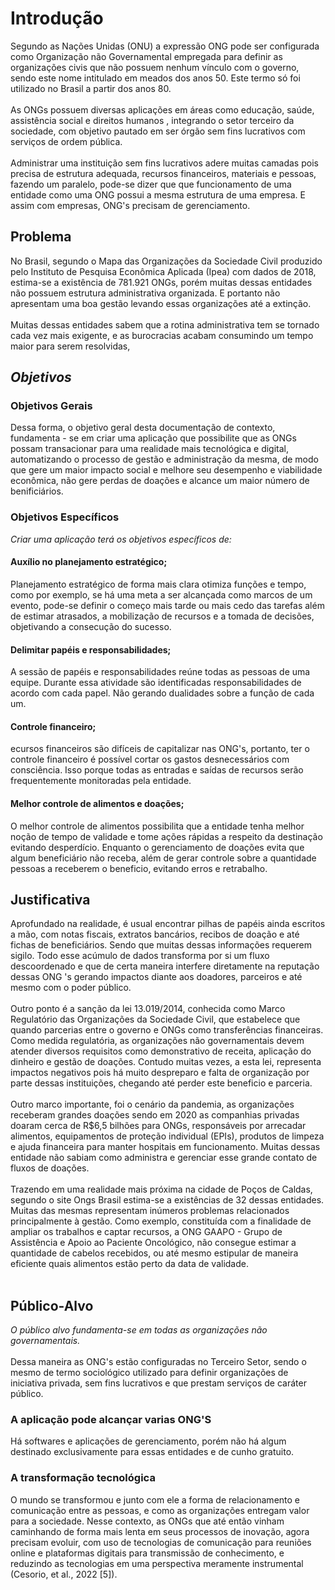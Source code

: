 # **Introdução**
 Segundo as Nações Unidas (ONU) a expressão ONG pode ser configurada como Organização não Governamental empregada para definir as organizações civis que não possuem nenhum vínculo com o governo, sendo este nome intitulado em meados dos anos 50. Este termo só foi utilizado no Brasil a partir dos anos 80.
<br>  
 As ONGs possuem diversas aplicações em áreas como educação, saúde, assistência social e direitos humanos , integrando o setor terceiro da sociedade,   com objetivo pautado em ser  órgão sem fins lucrativos com serviços de ordem pública. <br>  
 Administrar uma instituição sem fins lucrativos adere muitas camadas pois precisa de estrutura adequada, recursos financeiros, materiais e pessoas, fazendo um paralelo, pode-se dizer que que funcionamento de uma entidade   como uma ONG possui a mesma estrutura de uma empresa. E assim com empresas, ONG's precisam de gerenciamento. 

## **Problema**
No Brasil, segundo o Mapa das Organizações da Sociedade Civil produzido pelo Instituto de Pesquisa Econômica Aplicada (Ipea) com dados de 2018, estima-se a existência de 781.921 ONGs, porém muitas dessas entidades não possuem estrutura administrativa organizada. E portanto não apresentam uma boa gestão levando essas organizações até a extinção. 
<br>  
Muitas dessas entidades  sabem que a rotina administrativa tem se tornado cada vez mais exigente, e as burocracias acabam consumindo um tempo maior para serem resolvidas,

## ***Objetivos***
### **Objetivos Gerais**
Dessa forma, o objetivo geral desta documentação de contexto, fundamenta - se  em criar uma aplicação que possibilite que as ONGs possam transacionar para uma realidade mais tecnológica e digital, automatizando o processo de gestão e administração da mesma, de modo que gere um maior impacto social e melhore seu desempenho e viabilidade econômica, não gere perdas de doações e alcance um maior número de benificiários.
<br> 
### **Objetivos Específicos**
_Criar uma aplicação terá os objetivos específicos de:_
#### Auxílio no planejamento estratégico;
Planejamento estratégico de forma mais clara otimiza funções e tempo, como por exemplo, se há uma meta a ser alcançada como marcos de um evento, pode-se definir o começo mais tarde ou mais cedo das tarefas  além de estimar atrasados, a mobilização de recursos e a tomada de decisões,  objetivando a consecução do sucesso. 
#### Delimitar papéis e responsabilidades;
A sessão de papéis e responsabilidades reúne todas as pessoas de uma equipe. Durante essa atividade são identificadas responsabilidades de acordo com cada papel. Não gerando dualidades sobre a função de cada um. 
#### Controle financeiro;
ecursos financeiros são difíceis de capitalizar nas ONG's, portanto,  ter o controle financeiro é possível cortar os gastos desnecessários com consciência. Isso porque todas as entradas e saídas de recursos serão frequentemente monitoradas pela entidade. 
#### Melhor controle de alimentos e doações;
O melhor controle de alimentos possibilita que a entidade tenha melhor noção de tempo de validade e tome ações rápidas a respeito da destinação evitando desperdício. Enquanto o gerenciamento de doações evita que algum beneficiário não receba, além de gerar controle sobre a quantidade pessoas a receberem o beneficio, evitando erros e retrabalho. 

## Justificativa
Aprofundado na realidade, é usual encontrar pilhas de papéis ainda escritos a mão, com notas fiscais, extratos bancários, recibos de doação e até fichas de beneficiários. Sendo que muitas dessas informações requerem sigilo. Todo esse acúmulo de dados transforma por si um fluxo descoordenado e que de certa maneira interfere diretamente na reputação dessas ONG 's gerando impactos diante aos doadores, parceiros e até mesmo com o poder público.
<br><br>
Outro ponto é a sanção da lei 13.019/2014, conhecida como Marco Regulatório das Organizações da Sociedade Civil, que estabelece que quando parcerias entre o governo e ONGs como transferências financeiras. Como medida regulatória, as organizações não governamentais devem atender diversos requisitos como demonstrativo de receita, aplicação do dinheiro e gestão de doações. Contudo muitas vezes, a esta lei, representa impactos negativos pois há muito despreparo e falta de organização por parte dessas instituições, chegando até perder este beneficio e parceria. 
<br><br>
Outro marco importante, foi o cenário da pandemia, as organizações receberam grandes doações sendo em 2020 as companhias privadas doaram cerca de R$6,5 bilhões para ONGs, responsáveis por arrecadar alimentos, equipamentos de proteção individual (EPIs), produtos de limpeza e ajuda financeira para manter hospitais em funcionamento. Muitas dessas entidade não sabiam como administra e gerenciar  esse grande  contato de fluxos de doações. 
<br><br>
Trazendo em uma realidade mais próxima na cidade de Poços de Caldas, segundo o site Ongs Brasil estima-se a existências de 32 dessas entidades. Muitas das mesmas representam inúmeros problemas relacionados principalmente à gestão.
Como  exemplo, constituída com a finalidade de ampliar os trabalhos e captar recursos, a ONG GAAPO - Grupo de Assistência e Apoio ao Paciente Oncológico, não consegue estimar a quantidade de cabelos recebidos, ou até mesmo estipular de maneira eficiente quais alimentos estão perto da data de validade. 
<br><br>

## Público-Alvo
_O público alvo fundamenta-se em todas as organizações não governamentais._
<br><br>
Dessa maneira as ONG's estão configuradas no Terceiro Setor, sendo o mesmo de termo sociológico utilizado para definir organizações de iniciativa privada, sem fins lucrativos e que prestam serviços de caráter público.
### A aplicação pode alcançar varias ONG'S
Há softwares e aplicações de gerenciamento, porém não há algum destinado exclusivamente para essas entidades e de cunho gratuito. 
### A transformação tecnológica
O mundo se transformou e junto com ele a forma de relacionamento e comunicação entre as pessoas, e como as organizações entregam valor para a sociedade. Nesse contexto, as ONGs que até então vinham caminhando de forma mais lenta em seus processos de inovação, agora precisam evoluir, com uso de tecnologias de comunicação para reuniões online e plataformas digitais para transmissão de conhecimento, e reduzindo as tecnologias em uma perspectiva meramente instrumental (Cesorio, et al., 2022 [5]).

